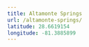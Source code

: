 ```yaml
---
title: Altamonte Springs
url: /altamonte-springs/
latitude: 28.6619154
longitude: -81.3885899
---
```

